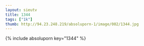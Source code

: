 ```yaml
--- 
layout: sieutv
title: 1344
tags: ["1k"]
thumb: http://94.23.248.219/absoluporn-1/image/002/1344.jpg
---
```

{% include absoluporn key="1344" %} 
